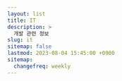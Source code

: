 ```yaml
---
layout: list
title: IT
description: >
  개발 관련 정보
slug: it
sitemap: false
lastmod: 2023-08-04 15:45:00 +0900
sitemap:
  changefreq: weekly
---
```

